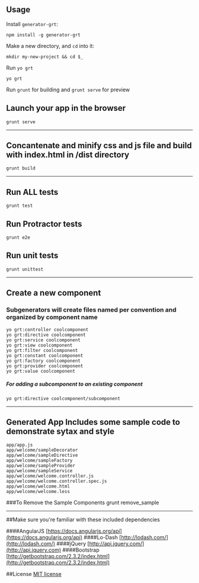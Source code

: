 ## Usage

Install `generator-grt`:
```
npm install -g generator-grt
```

Make a new directory, and `cd` into it:
```
mkdir my-new-project && cd $_
```

Run `yo grt`
```
yo grt
```

Run `grunt` for building and `grunt serve` for preview



## Launch your app in the browser
    grunt serve
    
------

## Concantenate and minify css and js file and build with index.html in /dist directory
    grunt build
    
------
    
## Run ALL tests
    grunt test
    
## Run Protractor tests
    grunt e2e
    
## Run unit tests
    grunt unittest

------
    
## Create a new component
### Subgenerators will create files named per convention and organized by component name 
    yo grt:controller coolcomponent
    yo grt:directive coolcomponent
    yo grt:service coolcomponent
    yo grt:view coolcomponent
    yo grt:filter coolcomponent
    yo grt:constant coolcomponent
    yo grt:factory coolcomponent
    yo grt:provider coolcomponent
    yo grt:value coolcomponent
        
##### For adding a subcomponent to an existing component  
    yo grt:directive coolcomponent/subcomponent

------

## Generated App Includes some sample code to demonstrate sytax and style
    app/app.js    
    app/welcome/sampleDecorator
    app/welcome/sampleDirective
    app/welcome/sampleFactory
    app/welcome/sampleProvider
    app/welcome/sampleService
    app/welcome/welcome.controller.js
    app/welcome/welcome.controller.spec.js
    app/welcome/welcome.html
    app/welcome/welcome.less

###To Remove the Sample Components
    grunt remove_sample

------

##Make sure you're familiar with these included dependencies
  
####AngularJS [https://docs.angularjs.org/api](https://docs.angularjs.org/api)
####Lo-Dash [http://lodash.com/](http://lodash.com/)
####jQuery [http://api.jquery.com/](http://api.jquery.com)
####Bootstrap [http://getbootstrap.com/2.3.2/index.html](http://getbootstrap.com/2.3.2/index.html)

##License
[MIT license](http://opensource.org/licenses/MIT)